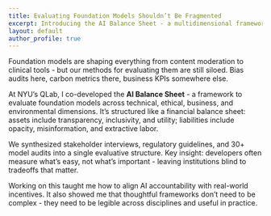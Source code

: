 ```yaml
---
title: Evaluating Foundation Models Shouldn’t Be Fragmented
excerpt: Introducing the AI Balance Sheet - a multidimensional framework for foundation model governance and accountability.
layout: default
author_profile: true
---
```


Foundation models are shaping everything from content moderation to clinical tools - but our methods for evaluating them are still siloed. Bias audits here, carbon metrics there, business KPIs somewhere else.

At NYU’s QLab, I co-developed the **AI Balance Sheet** - a framework to evaluate foundation models across technical, ethical, business, and environmental dimensions. It’s structured like a financial balance sheet: assets include transparency, inclusivity, and utility; liabilities include opacity, misinformation, and extractive labor.

We synthesized stakeholder interviews, regulatory guidelines, and 30+ model audits into a single evaluative structure. Key insight: developers often measure what’s easy, not what’s important - leaving institutions blind to tradeoffs that matter.

Working on this taught me how to align AI accountability with real-world incentives. It also showed me that thoughtful frameworks don’t need to be complex - they need to be legible across disciplines and useful in practice.
